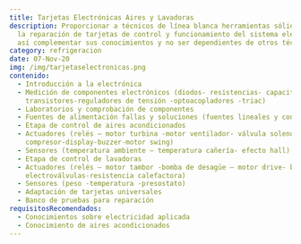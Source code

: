 ```yaml
---
title: Tarjetas Electrónicas Aires y Lavadoras
description: Proporcionar a técnicos de línea blanca herramientas sólidas para
  la reparación de tarjetas de control y funcionamiento del sistema electrónico
  así complementar sus conocimientos y no ser dependientes de otros técnicos.
category: refrigeracion
date: 07-Nov-20
img: /img/tarjetaselectronicas.png
contenido:
  - Introducción a la electrónica
  - Medición de componentes electrónicos (diodos- resistencias- capacitores-
    transistores-reguladores de tensión -optoacopladores -triac)
  - Laboratorios y comprobación de componentes
  - Fuentes de alimentación fallas y soluciones (fuentes lineales y conmutables)
  - Etapa de control de aires acondicionados
  - Actuadores (relés – motor turbina -motor ventilador- válvula solenoide -
    compresor-display-buzzer-motor swing)
  - Sensores (temperatura ambiente – temperatura cañería- efecto hall)
  - Etapa de control de lavadoras
  - Actuadores (relés – motor tambor -bomba de desagüe – motor drive- buzzer-
    electroválvulas-resistencia calefactora)
  - Sensores (peso -temperatura -presostato)
  - Adaptación de tarjetas universales
  - Banco de pruebas para reparación
requisitosRecomendados:
  - Conocimientos sobre electricidad aplicada
  - Conocimiento de aires acondicionados
---
```

